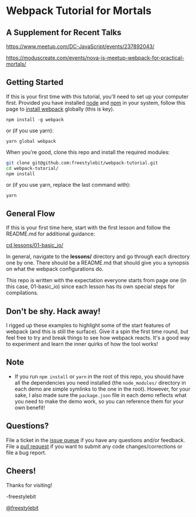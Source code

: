 # Webpack Tutorial for Mortals

## A Supplement for Recent Talks
https://www.meetup.com/DC-JavaScript/events/237892043/

https://moduscreate.com/events/nova-js-meetup-webpack-for-practical-mortals/

## Getting Started
If this is your first time with this tutorial, you'll need to set up your computer first.  Provided you have installed [node](https://nodejs.org/en/download/package-manager/) and [npm](http://blog.npmjs.org/post/85484771375/how-to-install-npm) in your system, follow this page to [install webpack](https://webpack.github.io/docs/installation.html) globally (this is key).

```
npm install -g webpack
```
or (if you use yarn):
```
yarn global webpack
```
When you're good, clone this repo and install the required modules:

```bash
git clone git@github.com:freestylebit/webpack-tutorial.git
cd webpack-tutorial/
npm install
```
or (if you use yarn, replace the last command with):
```
yarn
```

## General Flow
If this is your first time here, start with the first lesson and follow the README.md for additional guidance:

[cd lessons/01-basic_io/](https://github.com/freestylebit/webpack-tutorial/tree/master/lessons/01-basic_io)

In general, navigate to the **lessons/** directory and go through each directory one by one. There should be a README.md that should give you a synopsis on what the webpack configurations do.

This repo is written with the expectation everyone starts from page one (in this case, 01-basic_io) since each lesson has its own special steps for compilations.


## Don't be shy.  Hack away!

I rigged up these examples to highlight some of the start features of webpack (and this is still the surface). Give it a spin the first time round, but feel free to try and break things to see how webpack reacts. It's a good way to experiment and learn the inner quirks of how the tool works!

## Note

* If you run `npm install` or `yarn` in the root of this repo, you should have all the dependencies you need installed (the `node_modules/` directory in each demo are simple symlinks to the one in the root). However, for your sake, I also made sure the `package.json` file in each demo reflects what you need to make the demo work, so you can reference them for your own benefit!

## Questions?

File a ticket in the [issue queue](https://github.com/freestylebit/webpack-tutorial/issues) if you have any questions and/or feedback.  File a [pull request](https://github.com/freestylebit/webpack-tutorial/pulls) if you want to submit any code changes/corrections or file a bug report.

## Cheers!
Thanks for visiting!

-freestylebit

[@freestylebit](https://www.twitter.com/freestylebit)
